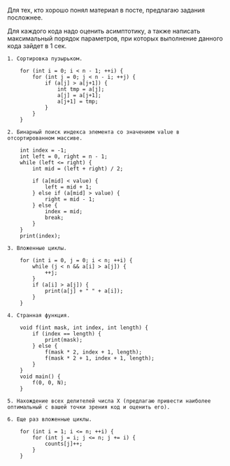 Для тех, кто хорошо понял материал в посте, предлагаю задания посложнее.

Для каждого кода надо оценить асимптотику, а также написать максимальный порядок параметров, при которых выполнение данного кода зайдет в 1 сек.

	1. Сортировка пузырьком.
	
		for (int i = 0; i < n - 1; ++i) {
			for (int j = 0; j < n - i; ++j) {
				if (a[j] > a[j+1]) {
					int tmp = a[j];
					a[j] = a[j+1];
					a[j+1] = tmp;
				}
			}
		}
		
	2. Бинарный поиск индекса элемента со значением value в отсортированном массиве.
		
		int index = -1;
		int left = 0, right = n - 1;
		while (left <= right) {
			int mid = (left + right) / 2;
			
			if (a[mid] < value) {
				left = mid + 1;
			} else if (a[mid] > value) {
				right = mid - 1;
			} else {
				index = mid;
				break;
			}
		}
		print(index);
		
	3. Вложенные циклы.
		
		for (int i = 0, j = 0; i < n; ++i) {
			while (j < n && a[i] > a[j]) {
				++j;
			}
			if (a[i] > a[j]) {
				print(a[j] + " " + a[i]);
			}
		}
			
	4. Странная функция.
	
		void f(int mask, int index, int length) {
			if (index == length) {
				print(mask);
			} else {
				f(mask * 2, index + 1, length);
				f(mask * 2 + 1, index + 1, length);
			}
		}
		void main() {
			f(0, 0, N);
		}
	
	5. Нахождение всех делителей числа X (предлагаю привести наиболее оптимальный с вашей точки зрения код и оценить его).
	
	6. Еще раз вложенные циклы.
	
		for (int i = 1; i <= n; ++i) {
			for (int j = i; j <= n; j += i) {
				counts[j]++;
			}
		}